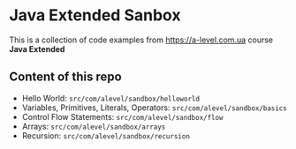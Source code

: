 # Java Extended Sanbox

This is a collection of code examples from <https://a-level.com.ua> course **Java Extended**

## Content of this repo

* Hello World: `src/com/alevel/sandbox/helloworld`
* Variables, Primitives, Literals, Operators: `src/com/alevel/sandbox/basics`
* Control Flow Statements: `src/com/alevel/sandbox/flow`
* Arrays: `src/com/alevel/sandbox/arrays`
* Recursion: `src/com/alevel/sandbox/recursion`